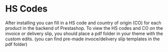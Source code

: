 # HS Codes 

After installing you can fill in a HS code and country of origin (CO) for each product in the backend of Prestashop.
To view the HS codes and CO on the invoice or delivery slip, you should place a pdf folder in your theme with the custom edits.
(you can find pre-made invoce/delivery slip templates in the pdf folder)